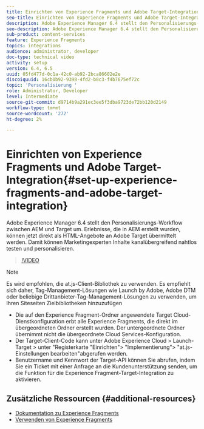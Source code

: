```yaml
---
title: Einrichten von Experience Fragments und Adobe Target-Integration in AEM
seo-title: Einrichten von Experience Fragments und Adobe Target-Integration in AEM
description: Adobe Experience Manager 6.4 stellt den Personalisierungs-Workflow zwischen AEM und Target um. Erlebnisse, die in AEM erstellt wurden, können jetzt direkt als HTML-Angebote an Adobe Target übermittelt werden. Damit können Marketingexperten Inhalte kanalübergreifend nahtlos testen und personalisieren.
seo-description: Adobe Experience Manager 6.4 stellt den Personalisierungs-Workflow zwischen AEM und Target um. Erlebnisse, die in AEM erstellt wurden, können jetzt direkt als HTML-Angebote an Adobe Target übermittelt werden. Damit können Marketingexperten Inhalte kanalübergreifend nahtlos testen und personalisieren.
sub-product: content-services
feature: Experience Fragments
topics: integrations
audience: administrator, developer
doc-type: technical video
activity: setup
version: 6.4, 6.5
uuid: 05fd477d-0c1a-42c0-ab92-2bca86602e2e
discoiquuid: 16cb0b92-9398-4fd2-b8c3-f4b7675ef72c
topic: 'Personalisierung '
role: Administrator, Developer
level: Intermediate
source-git-commit: d9714b9a291ec3ee5f3dba9723de72bb120d2149
workflow-type: tm+mt
source-wordcount: '272'
ht-degree: 2%

---
```



# Einrichten von Experience Fragments und Adobe Target-Integration{#set-up-experience-fragments-and-adobe-target-integration}

Adobe Experience Manager 6.4 stellt den Personalisierungs-Workflow zwischen AEM und Target um. Erlebnisse, die in AEM erstellt wurden, können jetzt direkt als HTML-Angebote an Adobe Target übermittelt werden. Damit können Marketingexperten Inhalte kanalübergreifend nahtlos testen und personalisieren.

>[!VIDEO](https://video.tv.adobe.com/v/22380/?quality=9&learn=on)

>[!NOTE]
>
>Es wird empfohlen, die at.js-Client-Bibliothek zu verwenden. Es empfiehlt sich daher, Tag-Management-Lösungen wie Launch by Adobe, Adobe DTM oder beliebige Drittanbieter-Tag-Management-Lösungen zu verwenden, um Ihren Siteseiten Zielbibliotheken hinzuzufügen

* Die auf den Experience Fragment-Ordner angewendete Target Cloud-Dienstkonfiguration erbt alle Experience Fragments, die direkt im übergeordneten Ordner erstellt wurden. Der untergeordnete Ordner übernimmt nicht die übergeordnete Cloud Services-Konfiguration.
* Der Target-Client-Code kann unter Adobe Experience Cloud > Launch-Target > unter &quot;Registerkarte &quot;Einrichten&quot;> &quot;Implementierung&quot;> &quot;at.js-Einstellungen bearbeiten&quot;abgerufen werden.
* Benutzername und Kennwort der Target-API können Sie abrufen, indem Sie ein Ticket mit einer Anfrage an die Kundenunterstützung senden, um die Funktion für die Experience Fragment-Target-Integration zu aktivieren.

## Zusätzliche Ressourcen {#additional-resources}

* [Dokumentation zu Experience Fragments](https://helpx.adobe.com/experience-manager/6-5/sites/authoring/using/experience-fragments.html)
* [Verwenden von Experience Fragments](/help/sites/experience-fragments/experience-fragments-feature-video-use.md)
